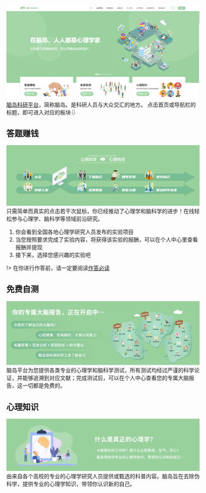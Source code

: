 ![](imgs/1.png)
[脑岛科研平台](https://www.naodao.com/)，简称脑岛。是科研人员与大众交汇的地方。
点击首页或导航栏的标题，即可进入对应的板块⇩

## 答题赚钱
![](imgs/banner2.png)
只需简单而真实的点击若干次鼠标，你已经推动了心理学和脑科学的进步！在线轻松参与心理学、脑科学等领域前沿研究。
1. 你会看到全国各地心理学研究人员发布的实验项目
2. 当您按照要求完成了实验内容，将获得该实验的报酬，可以在个人中心里查看报酬并提现
3. 接下来，选择您感兴趣的实验吧

!> 在你进行作答前，请一定要阅读[作答必读](required.md)

## 免费自测
![](imgs/banner3.png)
脑岛平台为您提供各类专业的心理学和脑科学测试，所有测试均经过严谨的科学论证，并能够追溯到对应文献；完成测试后，可以在个人中心查看您的专属大脑报告，这一切都是免费的。

## 心理知识
![](imgs/banner4.png)
由来自各个高校的专业的心理学研究人员提供或甄选的科普内容。脑岛旨在去除伪科学，提供专业的心理学知识，带领你认识新的自己。